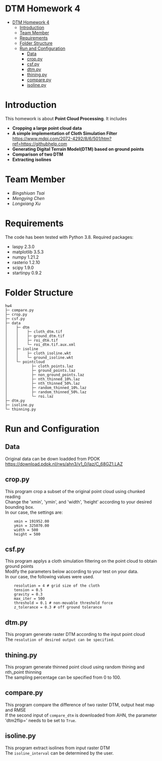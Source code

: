 # DTM Homework 4
- [DTM Homework 4](#dtm-homework-4)
  * [Introduction](#introduction)
  * [Team Member](#team-member)
  * [Requirements](#requirements)
  * [Folder Structure](#folder-structure)
  * [Run and Configuration](#run-and-configuration)
    + [Data](#data)
    + [crop.py](#croppy)
    + [csf.py](#csfpy)
    + [dtm.py](#dtmpy)
    + [thining.py](#thiningpy)
    + [compare.py](#comparepy)
    + [isoline.py](#isolinepy)

# Introduction
This homework is about **Point Cloud Processing**. It includes
- **Cropping a large point cloud data**
- **A simple implementation of Cloth Simulation Filter**    
        <https://www.mdpi.com/2072-4292/8/6/501/htm?ref=https://githubhelp.com>
- **Generating Digital Terrain Model(DTM) based on ground points**
- **Comparison of two DTM**
- **Extracting isolines**

# Team Member
- *Bingshiuan Tsai*
- *Mengying Chen*
- *Longxiang Xu*

# Requirements
The code has been tested with Python 3.8.
Required packages:
- laspy 2.3.0
- matplotlib 3.5.3
- numpy 1.21.2
- rasterio 1.2.10
- scipy 1.9.0
- startinpy 0.9.2

# Folder Structure
```
hw4
├─ compare.py  
├─ crop.py  
├─ csf.py  
├─ data  
│    ├─ dtm  
│    │    ├─ cloth_dtm.tif  
│    │    ├─ ground_dtm.tif  
│    │    ├─ roi_dtm.tif  
│    │    └─ roi_dtm.tif.aux.xml  
│    ├─ isoline  
│    │    ├─ cloth_isoline.wkt  
│    │    └─ ground_isoline.wkt  
│    └─ pointcloud  
│           ├─ cloth_points.laz  
│           ├─ ground_points.laz   
│           ├─ non_ground_points.laz  
│           ├─ nth_thinned_10%.laz  
│           ├─ nth_thinned_50%.laz  
│           ├─ random_thinned_10%.laz  
│           ├─ random_thinned_50%.laz  
│           └─ roi.laz
├─ dtm.py  
├─ isoline.py  
└─ thinning.py  
```

# Run and Configuration
## Data
Original data can be down loadded from PDOK  <https://download.pdok.nl/rws/ahn3/v1_0/laz/C_68GZ1.LAZ>

## crop.py
This program crop a subset of the original point cloud using chunked reading   
Change the 'xmin', 'ymin', and 'width', 'height' according to your desired bounding box.    
In our case, the settings are:
```
    xmin = 191952.00
    ymin = 325070.00
    width = 500
    height = 500
```

## csf.py
This program applys a cloth simulation filtering on the point cloud to obtain ground points  
Modify the parameters below according to your test on your data.   
In our case, the following values were used.
```
    resolution = 4 # grid size of the cloth
    tension = 0.5 
    gravity = 0.3
    max_iter = 500
    threshold = 0.1 # non-movable threshold force
    z_tolerance = 0.3 # off ground tolerance
```

## dtm.py
This program generate raster DTM according to the input point cloud   
The `resolution of desired output can be specified`.

## thining.py
This program generate thinned point cloud using random thining and nth_point thinning   
The sampling percentage can be specified from 0 to 100.

## compare.py
This program compare the difference of two raster DTM, output heat map and RMSE  
If the second input of `compare_dtm` is downloaded from AHN, the parameter 'dtm2flip=' needs to be set to `True`.

## isoline.py
This program extract isolines from input raster DTM   
The `isoline_interval` can be determined by the user.

